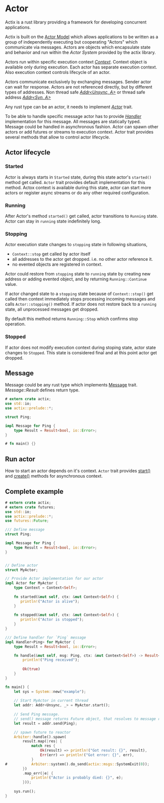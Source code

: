# Actor

Actix is a rust library providing a framework for developing concurrent applications.

Actix is built on the [Actor Model](https://en.wikipedia.org/wiki/Actor_model) which
allows applications to be written as a group of independently executing but cooperating
"Actors" which communicate via messages. Actors are objects which encapsulate
state and behavior and run within the *Actor System* provided by the actix library. 

Actors run within specific execution context [*Context<A>*](../actix/struct.Context.html).
Context object is available only during execution. Each actor has separate
execution context. Also execution context controls lifecycle of an actor.

Actors communicate exclusively by exchanging messages. Sender actor can
wait for response. Actors are not referenced directly, but by different
types of addresses. Non thread safe [*Addr<Unsync, A>*](../actix/struct.Addr.html) or
thread safe address [*Addr<Syn, A>*](../actix/struct.Syn.html)

Any rust type can be an actor, it needs to implement [*Actor*](../actix/trait.Actor.html) trait.

To be able to handle specific message actor has to provide
[*Handler<M>*](../actix/trait.Handler.html) implementation for this message. All messages
are statically typed. Message could be handled in asynchronous fashion.
Actor can spawn other actors or add futures or streams to execution context.
Actor trait provides several methods that allow to control actor lifecycle.


## Actor lifecycle

### Started

Actor is always starts in `Started` state, during this state actor's `started()`
method get called. `Actor` trait provides default implementation for this method.
Actox context is available during this state, actor can start more actors or register
async streams or do any other required configuration.

### Running

After Actor's method `started()` get called, actor transitions to `Running` state.
Actor can stay in `running` state indefinitely long.

### Stopping

Actor execution state changes to `stopping` state in following situations,

* `Context::stop` get called by actor itself
* all addresses to the actor get dropped. i.e. no other actor reference it.
* no evented objects are registered in context.

Actor could restore from `stopping` state to `running` state by creating new
address or adding evented object, and by returning `Running::Continue` value.

If actor changed state to a `stopping` state because of `Context::stop()` get called
then context immediately stops processing incoming messages and calls
`Actor::stopping()` method. If actor does not restore back to a `running` state, all
unprocessed messages get dropped.

By default this method returns `Running::Stop` which confirms stop operation.

### Stopped

If actor does not modify execution context during stoping state, actor state changes
to `Stopped`. This state is considered final and at this point actor get dropped.


## Message

Message could be any rust type which implements [Message](../actix/trait.Actor.html) trait.
*Message::Result* defines return type.


```rust
# extern crate actix;
use std::io;
use actix::prelude::*;

struct Ping;

impl Message for Ping {
    type Result = Result<bool, io::Error>;
}

# fn main() {}
```


## Run actor

How to start an actor depends on it's context. `Actor` trait
provides [start()](../actix/trait.Actor.html#method.start) and
[create()](../actix/trait.Actor.html#method.create) methods for asynchronous context.

## Complete example

```rust
# extern crate actix;
# extern crate futures;
use std::io;
use actix::prelude::*;
use futures::Future;

/// Define message
struct Ping;

impl Message for Ping {
    type Result = Result<bool, io::Error>;
}


// Define actor
struct MyActor;

// Provide Actor implementation for our actor
impl Actor for MyActor {
    type Context = Context<Self>;
    
    fn started(&mut self, ctx: &mut Context<Self>) {
       println!("Actor is alive");
    }
    
    fn stopped(&mut self, ctx: &mut Context<Self>) {
       println!("Actor is stopped");
    }
}

/// Define handler for `Ping` message
impl Handler<Ping> for MyActor {
    type Result = Result<bool, io::Error>;

    fn handle(&mut self, msg: Ping, ctx: &mut Context<Self>) -> Result<bool, io::Error> {
        println!("Ping received");
        
        Ok(true)
    }
}

fn main() {
    let sys = System::new("example");
    
    // Start MyActor in current thread
    let addr: Addr<Unsync, _> = MyActor.start();
    
    // Send Ping message.
    // send() message returns Future object, that resolves to message result
    let result = addr.send(Ping);

    // spawn future to reactor
    Arbiter::handle().spawn(
        result.map(|res| {
            match res {
                Ok(result) => println!("Got result: {}", result),
                Err(err) => println!("Got error: {}", err),
            }
#           Arbiter::system().do_send(actix::msgs::SystemExit(0));
        })
        .map_err(|e| {
            println!("Actor is probably died: {}", e);
        }));
    
    sys.run();
}
```
